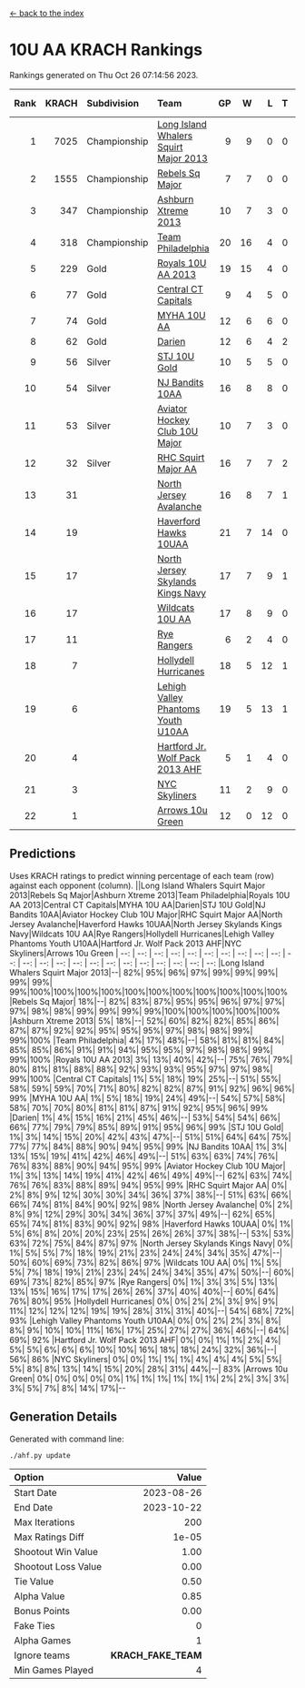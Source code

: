[<- back to the index](readme.md)
# 10U AA KRACH Rankings
Rankings generated on Thu Oct 26 07:14:56 2023.

Rank|KRACH|Subdivision|Team|GP|W|L|T|OTW|OTL|SoS|Exp Wins|Win Diff
---:|---:|:---|:---|---:|---:|---:|---:|---:|---:|---:|---:|---:
1|7025|Championship|[Long Island Whalers Squirt Major 2013](https://gamesheetstats.com/seasons/3659/teams/140229/schedule)|9|9|0|0|0|0|115|9.8|-0.0
2|1555|Championship|[Rebels Sq Major](https://gamesheetstats.com/seasons/3659/teams/140243/schedule)|7|7|0|0|0|0|31|7.8|-0.0
3|347|Championship|[Ashburn Xtreme 2013](https://gamesheetstats.com/seasons/3659/teams/140230/schedule)|10|7|3|0|0|0|754|7.9|0.0
4|318|Championship|[Team Philadelphia](https://gamesheetstats.com/seasons/3659/teams/140238/schedule)|20|16|4|0|0|0|409|16.9|0.0
5|229|Gold|[Royals 10U AA 2013](https://gamesheetstats.com/seasons/3659/teams/140237/schedule)|19|15|4|0|1|1|421|15.9|0.0
6|77|Gold|[Central CT Capitals](https://gamesheetstats.com/seasons/3659/teams/140231/schedule)|9|4|5|0|0|0|944|4.9|0.0
7|74|Gold|[MYHA 10U AA](https://gamesheetstats.com/seasons/3659/teams/140235/schedule)|12|6|6|0|0|0|732|6.9|0.0
8|62|Gold|[Darien](https://gamesheetstats.com/seasons/3659/teams/140245/schedule)|12|6|4|2|0|0|171|7.9|0.0
9|56|Silver|[STJ 10U Gold](https://gamesheetstats.com/seasons/3659/teams/140234/schedule)|10|5|5|0|1|1|115|5.9|0.0
10|54|Silver|[NJ Bandits 10AA](https://gamesheetstats.com/seasons/3659/teams/140232/schedule)|16|8|8|0|0|1|502|8.9|0.0
11|53|Silver|[Aviator Hockey Club 10U Major](https://gamesheetstats.com/seasons/3659/teams/140244/schedule)|10|7|3|0|0|0|27|7.9|0.0
12|32|Silver|[RHC Squirt Major AA](https://gamesheetstats.com/seasons/3659/teams/140241/schedule)|16|7|7|2|1|0|476|8.9|0.0
13|31||[North Jersey Avalanche](https://gamesheetstats.com/seasons/3659/teams/140249/schedule)|16|8|7|1|0|0|68|9.4|0.0
14|19||[Haverford Hawks 10UAA](https://gamesheetstats.com/seasons/3659/teams/140236/schedule)|21|7|14|0|0|0|174|7.9|0.0
15|17||[North Jersey Skylands Kings Navy](https://gamesheetstats.com/seasons/3659/teams/140247/schedule)|17|7|9|1|0|1|46|8.4|0.0
16|17||[Wildcats 10U AA](https://gamesheetstats.com/seasons/3659/teams/140250/schedule)|17|8|9|0|1|0|52|8.9|0.0
17|11||[Rye Rangers](https://gamesheetstats.com/seasons/3659/teams/140242/schedule)|6|2|4|0|0|0|90|2.9|0.0
18|7||[Hollydell Hurricanes](https://gamesheetstats.com/seasons/3659/teams/140240/schedule)|18|5|12|1|0|0|497|6.4|0.0
19|6||[Lehigh Valley Phantoms Youth U10AA](https://gamesheetstats.com/seasons/3659/teams/140239/schedule)|19|5|13|1|0|0|405|6.4|0.0
20|4||[Hartford Jr. Wolf Pack 2013 AHF](https://gamesheetstats.com/seasons/3659/teams/140246/schedule)|5|1|4|0|0|0|276|1.9|0.0
21|3||[NYC Skyliners](https://gamesheetstats.com/seasons/3659/teams/140252/schedule)|11|2|9|0|0|0|36|2.9|0.0
22|1||[Arrows 10u Green](https://gamesheetstats.com/seasons/3659/teams/140251/schedule)|12|0|12|0|0|0|148|0.9|0.0

## Predictions
Uses KRACH ratings to predict winning percentage of each team (row) against each opponent (column).
||Long Island Whalers Squirt Major 2013|Rebels Sq Major|Ashburn Xtreme 2013|Team Philadelphia|Royals 10U AA 2013|Central CT Capitals|MYHA 10U AA|Darien|STJ 10U Gold|NJ Bandits 10AA|Aviator Hockey Club 10U Major|RHC Squirt Major AA|North Jersey Avalanche|Haverford Hawks 10UAA|North Jersey Skylands Kings Navy|Wildcats 10U AA|Rye Rangers|Hollydell Hurricanes|Lehigh Valley Phantoms Youth U10AA|Hartford Jr. Wolf Pack 2013 AHF|NYC Skyliners|Arrows 10u Green
| --: | --: | --: | --: | --: | --: | --: | --: | --: | --: | --: | --: | --: | --: | --: | --: | --: | --: | --: | --: | --: | --: | --: 
|Long Island Whalers Squirt Major 2013|--| 82%| 95%| 96%| 97%| 99%| 99%| 99%| 99%| 99%| 99%|100%|100%|100%|100%|100%|100%|100%|100%|100%|100%|100%
|Rebels Sq Major| 18%|--| 82%| 83%| 87%| 95%| 95%| 96%| 97%| 97%| 97%| 98%| 98%| 99%| 99%| 99%| 99%|100%|100%|100%|100%|100%
|Ashburn Xtreme 2013|  5%| 18%|--| 52%| 60%| 82%| 82%| 85%| 86%| 87%| 87%| 92%| 92%| 95%| 95%| 95%| 97%| 98%| 98%| 99%| 99%|100%
|Team Philadelphia|  4%| 17%| 48%|--| 58%| 81%| 81%| 84%| 85%| 85%| 86%| 91%| 91%| 94%| 95%| 95%| 97%| 98%| 98%| 99%| 99%|100%
|Royals 10U AA 2013|  3%| 13%| 40%| 42%|--| 75%| 76%| 79%| 80%| 81%| 81%| 88%| 88%| 92%| 93%| 93%| 95%| 97%| 97%| 98%| 99%|100%
|Central CT Capitals|  1%|  5%| 18%| 19%| 25%|--| 51%| 55%| 58%| 59%| 59%| 70%| 71%| 80%| 82%| 82%| 87%| 91%| 92%| 96%| 96%| 99%
|MYHA 10U AA|  1%|  5%| 18%| 19%| 24%| 49%|--| 54%| 57%| 58%| 58%| 70%| 70%| 80%| 81%| 81%| 87%| 91%| 92%| 95%| 96%| 99%
|Darien|  1%|  4%| 15%| 16%| 21%| 45%| 46%|--| 53%| 54%| 54%| 66%| 66%| 77%| 79%| 79%| 85%| 89%| 91%| 95%| 96%| 99%
|STJ 10U Gold|  1%|  3%| 14%| 15%| 20%| 42%| 43%| 47%|--| 51%| 51%| 64%| 64%| 75%| 77%| 77%| 84%| 88%| 90%| 94%| 95%| 99%
|NJ Bandits 10AA|  1%|  3%| 13%| 15%| 19%| 41%| 42%| 46%| 49%|--| 51%| 63%| 63%| 74%| 76%| 76%| 83%| 88%| 90%| 94%| 95%| 99%
|Aviator Hockey Club 10U Major|  1%|  3%| 13%| 14%| 19%| 41%| 42%| 46%| 49%| 49%|--| 62%| 63%| 74%| 76%| 76%| 83%| 88%| 89%| 94%| 95%| 99%
|RHC Squirt Major AA|  0%|  2%|  8%|  9%| 12%| 30%| 30%| 34%| 36%| 37%| 38%|--| 51%| 63%| 66%| 66%| 74%| 81%| 84%| 90%| 92%| 98%
|North Jersey Avalanche|  0%|  2%|  8%|  9%| 12%| 29%| 30%| 34%| 36%| 37%| 37%| 49%|--| 62%| 65%| 65%| 74%| 81%| 83%| 90%| 92%| 98%
|Haverford Hawks 10UAA|  0%|  1%|  5%|  6%|  8%| 20%| 20%| 23%| 25%| 26%| 26%| 37%| 38%|--| 53%| 53%| 63%| 72%| 75%| 84%| 87%| 97%
|North Jersey Skylands Kings Navy|  0%|  1%|  5%|  5%|  7%| 18%| 19%| 21%| 23%| 24%| 24%| 34%| 35%| 47%|--| 50%| 60%| 69%| 73%| 82%| 86%| 97%
|Wildcats 10U AA|  0%|  1%|  5%|  5%|  7%| 18%| 19%| 21%| 23%| 24%| 24%| 34%| 35%| 47%| 50%|--| 60%| 69%| 73%| 82%| 85%| 97%
|Rye Rangers|  0%|  1%|  3%|  3%|  5%| 13%| 13%| 15%| 16%| 17%| 17%| 26%| 26%| 37%| 40%| 40%|--| 60%| 64%| 76%| 80%| 95%
|Hollydell Hurricanes|  0%|  0%|  2%|  2%|  3%|  9%|  9%| 11%| 12%| 12%| 12%| 19%| 19%| 28%| 31%| 31%| 40%|--| 54%| 68%| 72%| 93%
|Lehigh Valley Phantoms Youth U10AA|  0%|  0%|  2%|  2%|  3%|  8%|  8%|  9%| 10%| 10%| 11%| 16%| 17%| 25%| 27%| 27%| 36%| 46%|--| 64%| 69%| 92%
|Hartford Jr. Wolf Pack 2013 AHF|  0%|  0%|  1%|  1%|  2%|  4%|  5%|  5%|  6%|  6%|  6%| 10%| 10%| 16%| 18%| 18%| 24%| 32%| 36%|--| 56%| 86%
|NYC Skyliners|  0%|  0%|  1%|  1%|  1%|  4%|  4%|  4%|  5%|  5%|  5%|  8%|  8%| 13%| 14%| 15%| 20%| 28%| 31%| 44%|--| 83%
|Arrows 10u Green|  0%|  0%|  0%|  0%|  0%|  1%|  1%|  1%|  1%|  1%|  1%|  2%|  2%|  3%|  3%|  3%|  5%|  7%|  8%| 14%| 17%|--

## Generation Details

Generated with command line:
```
./ahf.py update
```

| Option | Value |
| :----- | ----: |
| Start Date | 2023-08-26 |
| End Date | 2023-10-22 |
| Max Iterations | 200 |
| Max Ratings Diff | 1e-05 |
| Shootout Win Value | 1.00 |
| Shootout Loss Value | 0.00 |
| Tie Value | 0.50 |
| Alpha Value | 0.85 |
| Bonus Points | 0.00 |
| Fake Ties | 0 |
| Alpha Games | 1 |
| Ignore teams | __KRACH_FAKE_TEAM__ |
| Min Games Played | 4 |

